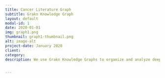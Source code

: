 ```yaml
---
title: Cancer Literature Graph
subtitle: Grakn Knowledge Graph
layout: default
modal-id: 1
date: 2020-01-01
img: graph1.png
thumbnail: graph1-thumbnail.png
alt: image-alt
project-date: January 2020
client: 
category: 
description: We use Grakn Knowledge Graphs to organize and analyze deep tech data streams. One such stream is cancer data publications. There are thousands of publications on every type of cancer making the body of literature hard to understand. In this graph we organized papers about chemotherapy side effects in pancreatic cancer and found a prominent group of papers that mentioned one chemotherapy agent Gemcitabine that can cause severe side effects and a closely related molecule Deoxycytidine that can interfere with its activity.


---
```

